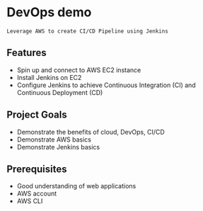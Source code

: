 # DevOps demo

    Leverage AWS to create CI/CD Pipeline using Jenkins

## Features
* Spin up and connect to AWS EC2 instance
* Install Jenkins on EC2
* Configure Jenkins to achieve Continuous Integration (CI) and Continuous Deployment (CD)

## Project Goals
* Demonstrate the benefits of cloud, DevOps, CI/CD
* Demonstrate AWS basics
* Demonstrate Jenkins basics

## Prerequisites
* Good understanding of web applications
* AWS account
* AWS CLI


